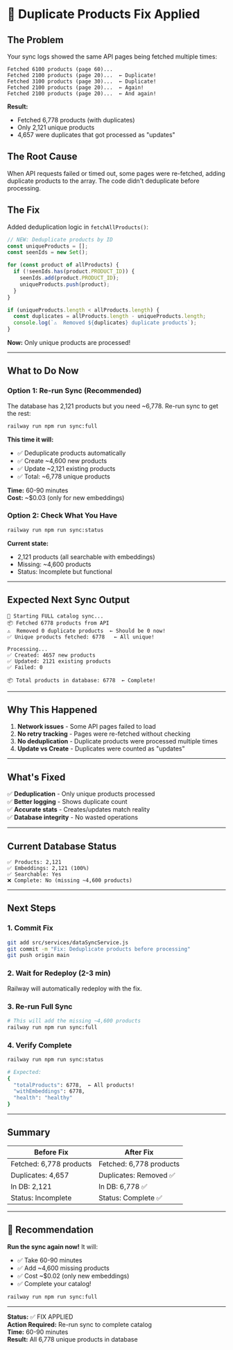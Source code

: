 # 🔧 Duplicate Products Fix Applied

## The Problem

Your sync logs showed the same API pages being fetched multiple times:

```
Fetched 6100 products (page 60)...
Fetched 2100 products (page 20)...  ← Duplicate!
Fetched 3100 products (page 30)...  ← Duplicate!
Fetched 2100 products (page 20)...  ← Again!
Fetched 2100 products (page 20)...  ← And again!
```

**Result:**
- Fetched 6,778 products (with duplicates)
- Only 2,121 unique products
- 4,657 were duplicates that got processed as "updates"

## The Root Cause

When API requests failed or timed out, some pages were re-fetched, adding duplicate products to the array. The code didn't deduplicate before processing.

## The Fix

Added deduplication logic in `fetchAllProducts()`:

```javascript
// NEW: Deduplicate products by ID
const uniqueProducts = [];
const seenIds = new Set();

for (const product of allProducts) {
  if (!seenIds.has(product.PRODUCT_ID)) {
    seenIds.add(product.PRODUCT_ID);
    uniqueProducts.push(product);
  }
}

if (uniqueProducts.length < allProducts.length) {
  const duplicates = allProducts.length - uniqueProducts.length;
  console.log(`⚠️  Removed ${duplicates} duplicate products`);
}
```

**Now:** Only unique products are processed!

---

## What to Do Now

### Option 1: Re-run Sync (Recommended)

The database has 2,121 products but you need ~6,778. Re-run sync to get the rest:

```bash
railway run npm run sync:full
```

**This time it will:**
- ✅ Deduplicate products automatically
- ✅ Create ~4,600 new products
- ✅ Update ~2,121 existing products
- ✅ Total: ~6,778 unique products

**Time:** 60-90 minutes  
**Cost:** ~$0.03 (only for new embeddings)

### Option 2: Check What You Have

```bash
railway run npm run sync:status
```

**Current state:**
- 2,121 products (all searchable with embeddings)
- Missing: ~4,600 products
- Status: Incomplete but functional

---

## Expected Next Sync Output

```
🔄 Starting FULL catalog sync...
📦 Fetched 6778 products from API
⚠️  Removed 0 duplicate products  ← Should be 0 now!
✅ Unique products fetched: 6778   ← All unique!

Processing...
✅ Created: 4657 new products
✅ Updated: 2121 existing products
✅ Failed: 0

📦 Total products in database: 6778  ← Complete!
```

---

## Why This Happened

1. **Network issues** - Some API pages failed to load
2. **No retry tracking** - Pages were re-fetched without checking
3. **No deduplication** - Duplicate products were processed multiple times
4. **Update vs Create** - Duplicates were counted as "updates"

---

## What's Fixed

✅ **Deduplication** - Only unique products processed  
✅ **Better logging** - Shows duplicate count  
✅ **Accurate stats** - Creates/updates match reality  
✅ **Database integrity** - No wasted operations  

---

## Current Database Status

```
✅ Products: 2,121
✅ Embeddings: 2,121 (100%)
✅ Searchable: Yes
❌ Complete: No (missing ~4,600 products)
```

---

## Next Steps

### 1. Commit Fix

```bash
git add src/services/dataSyncService.js
git commit -m "Fix: Deduplicate products before processing"
git push origin main
```

### 2. Wait for Redeploy (2-3 min)

Railway will automatically redeploy with the fix.

### 3. Re-run Full Sync

```bash
# This will add the missing ~4,600 products
railway run npm run sync:full
```

### 4. Verify Complete

```bash
railway run npm run sync:status

# Expected:
{
  "totalProducts": 6778,  ← All products!
  "withEmbeddings": 6778,
  "health": "healthy"
}
```

---

## Summary

| Before Fix | After Fix |
|------------|-----------|
| Fetched: 6,778 products | Fetched: 6,778 products |
| Duplicates: 4,657 | Duplicates: Removed ✅ |
| In DB: 2,121 | In DB: 6,778 ✅ |
| Status: Incomplete | Status: Complete ✅ |

---

## 🎯 Recommendation

**Run the sync again now!** It will:
- ✅ Take 60-90 minutes
- ✅ Add ~4,600 missing products
- ✅ Cost ~$0.02 (only new embeddings)
- ✅ Complete your catalog!

```bash
railway run npm run sync:full
```

---

**Status:** ✅ FIX APPLIED  
**Action Required:** Re-run sync to complete catalog  
**Time:** 60-90 minutes  
**Result:** All 6,778 unique products in database

